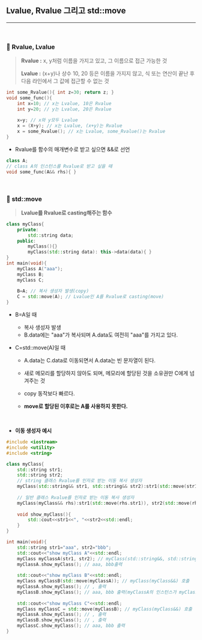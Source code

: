 ## Lvalue, Rvalue 그리고 std::move

***

<br>

### :pushpin: Rvalue, Lvalue

> **Rvalue :** x, y처럼 이름을 가지고 있고, 그 이름으로 접근 가능한 것
>
> **Lvalue :** (x+y)나 상수 10, 20 등은 이름을 가지지 않고, 식 또는 연산이 끝난 후 다음 라인에서 그 값에 접근할 수 없는 것

```c++
int some_Rvalue(){ int z=30; return z; }
void some_func(){
    int x=10; // x는 Lvalue, 10은 Rvalue
    int y=20; // y는 Lvalue, 20은 Rvalue
    
    x=y; // x와 y모두 Lvalue
    x = (X+y); // x는 Lvalue, (x+y)는 Rvalue
    x = some_Rvalue(); // x는 Lvalue, some_Rvalue()는 Rvalue
}
```

- Rvalue를 함수의 매개변수로 받고 싶으면 \&&로 선언

```c++
class A;
// class A의 인스턴스를 Rvalue로 받고 싶을 때
void some_func(A&& rhs){ }
```

<br>

### :pushpin: std::move

> **Lvalue를 Rvalue로 casting해주는 함수**

```c++
class myClass{
    private:
    	std::string data;
    public:
    	myClass(){}
    	myClass(std::string data): this->data(data){ }
}
int main(void){
    myClass A("aaa");
    myClass B;
    myClass C;
    
    B=A; // 복사 생성자 발생(copy)
    C = std::move(A); // Lvalue인 A를 Rvalue로 casting(move)
}
```

- B=A일 때

  - 복사 생성자 발생
  - B.data에는 "aaa"가 복사되며 A.data도 여전히 "aaa"를 가지고 있다.

- C=std::move(A)일 때

  - A.data는 C.data로 이동되면서 A.data는 빈 문자열이 된다.

  - 새로 메모리를 할당하지 않아도 되며, 메모리에 할당된 것을 소유권만 C에게 넘겨주는 것

  - copy 동작보다 빠르다.

  - **move로 할당된 이후로는 A를 사용하지 못한다.**

    <br>

- **이동 생성자 예시**

```c++
#include <iostream>
#include <utility>
#include <string>

class myClass{
    std::string str1;
    std::string str2;
    // string 클래스 Rvalue를 인자로 받는 이동 복사 생성자
    myClass(std::string&& str1, std::string&& str2):str1(std::move(str1)), str2(std::move(str2)){ }
    
    // 일반 클래스 Rvalue를 인자로 받는 이동 복사 생성자
    myClass(myClass&& rhs):str1(std::move(rhs.str1)), str2(std::move(rhs.str2)){ }
    
    void show_myClass(){
        std::cout<<str1<<", "<<str2<<std::endl;
    }
}

int main(void){
    std::string str1="aaa", str2="bbb";
    std::cout<<"show myClass A"<<std::endl;
    myClass myClassA(str1, str2); // myClass(std::string&&, std::string&&) 호출
    myClassA.show_myClass(); // aaa, bbb출력
    
    std::cout<<"show myClass B"<<std::endl;
    myClass myClassB(std::move(myClassA)); // myClass(myClass&&) 호출
    myClassA.show_myClass(); // , 출력
    myClassB.show_myClass(); // aaa, bbb 출력(myClassA의 인스턴스가 myClassB로 이동)
    
    std::cout<<"show myClass C"<<std::endl;
    myClass myClassC = std::move(myClassB); // myClass(myClass&&) 호출
    myClassA.show_myClass(); // , 출력
    myClassB.show_myClass(); // , 출력
    myClassC.show_myClass(); // aaa, bbb 출력
}
```

